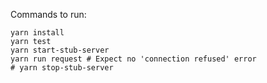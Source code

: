 Commands to run:

```shell
yarn install
yarn test
yarn start-stub-server
yarn run request # Expect no 'connection refused' error
# yarn stop-stub-server
```
